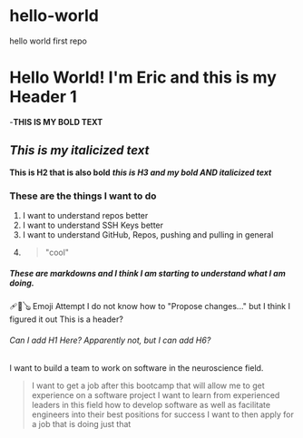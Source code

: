 # hello-world
hello world first repo 
# Hello World! I'm Eric and this is my Header 1
-**THIS IS MY BOLD TEXT**
## *This is my italicized text*
**This is H2 that is also bold**
***this is H3 and my bold AND italicized text***
### These are the things I want to do
1. I want to understand repos better
2. I want to understand SSH Keys better
3. I want to understand GitHub, Repos, pushing and pulling in general
4. > "cool"
##### These are markdowns **and** *I think* I am starting to understand what I am doing. 
🩹🎱🪕 Emoji Attempt 
I do not know how to "Propose changes..." but I think I figured it out This is a header?
###### Can I add H1 Here? Apparently not, but I can add H6?
I want to build a team to work on software in the neuroscience field.
  > I want to get a job after this bootcamp that will allow me to get experience on a software project
  > I want to learn from experienced leaders in this field how to develop software as well as facilitate engineers into their best positions for success
  > I want to then apply for a job that is doing just that
